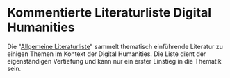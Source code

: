 # Kommentierte Literaturliste Digital Humanities

Die "[Allgemeine Literaturliste](https://hou2zi0.github.io/digital-humanities-intro/)" sammelt thematisch einführende Literatur zu einigen Themen im Kontext der Digital Humanities. Die Liste dient der eigenständigen Vertiefung und kann nur ein erster Einstieg in die Thematik sein.


